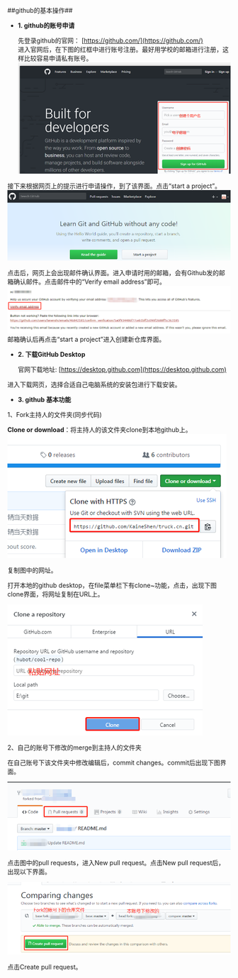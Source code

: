 ##github的基本操作##
- **1. github的账号申请**

     先登录github的官网：
     [https://github.com/](https://github.com/)<br>
      进入官网后，在下图的红框中进行账号注册。最好用学校的邮箱进行注册，这样比较容易申请私有账号。<br>
![](images/githuba.png)

接下来根据网页上的提示进行申请操作，到了该界面。点击“start a project”。
![](images/tu1.png)

点击后，网页上会出现邮件确认界面。进入申请时用的邮箱，会有Github发的邮箱确认邮件。点击邮件中的“Verify email address”即可。
![](images/email1.jpg)
邮箱确认后再点击“start a project”进入创建新仓库界面。

- **2. 下载GitHub Desktop**

    官网下载地址: 
[https://desktop.github.com](https://desktop.github.com)

进入下载网页，选择合适自己电脑系统的安装包进行下载安装。

- **3. github 基本功能**

1、Fork主持人的文件夹(同步代码)<br>

**Clone or download**：将主持人的该文件夹clone到本地github上。
![](images/copy.jpg)

复制图中的网址。

打开本地的github desktop，在file菜单栏下有clone~功能，点击，出现下图clone界面，将网址复制在URL上。

![](images/copy1.jpg)

2、自己的账号下修改的merge到主持人的文件夹<br>

在自己账号下该文件夹中修改编辑后，commit changes。commit后出现下图界面。

![](images/merge2.jpg)

点击图中的pull requests，进入New pull request。点击New pull request后，出现以下界面。

![](images/merge1.png)

点击Create pull request。



